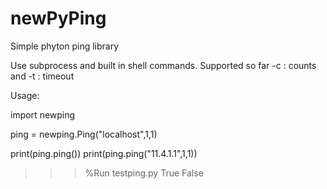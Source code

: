# newPyPing

Simple phyton ping library

Use subprocess and built in shell commands. 
Supported so far -c : counts and -t : timeout 

Usage: 

import newping

ping = newping.Ping("localhost",1,1)

print(ping.ping())
print(ping.ping("11.4.1.1",1,1))

>>> %Run testping.py
True
False
